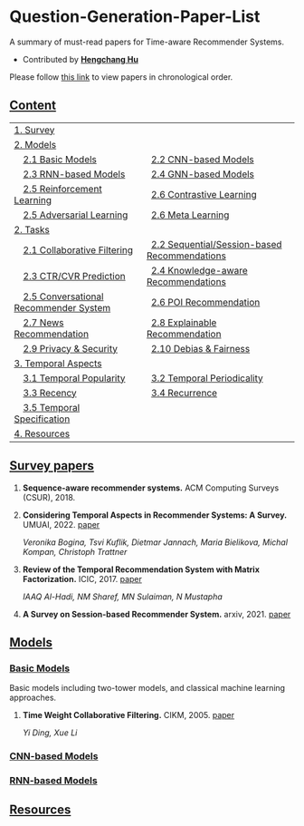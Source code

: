 # Question-Generation-Paper-List

A summary of must-read papers for Time-aware Recommender Systems.

- Contributed by **[Hengchang Hu](https://holdenhu.github.io/)**

Please follow [this link](./README_by_year.md) to view papers in chronological order. 

## [Content](#content)

<table>
<tr><td colspan="2"><a href="#survey-papers">1. Survey</a></td></tr> 
<tr><td colspan="2"><a href="#models">2. Models</a></td></tr>
<tr>
    <td>&emsp;<a href="#basic-models">2.1 Basic Models</a></td>
    <td>&ensp;<a href="#cnn-models">2.2 CNN-based Models</a></td>
</tr>
<tr>
    <td>&emsp;<a href="#rnn-models">2.3 RNN-based Models</a></td>
    <td>&ensp;<a href="#gnn-models">2.4 GNN-based Models</a></td>
</tr>
<tr>
    <td>&emsp;<a href="#rl-models">2.5 Reinforcement Learning</a></td>
    <td>&ensp;<a href="#cl-models">2.6 Contrastive Learning</a></td>
</tr>
<tr>
    <td>&emsp;<a href="#adv-models">2.5 Adversarial Learning</a></td>
    <td>&ensp;<a href="#ml-models">2.6 Meta Learning</a></td>
</tr>
<tr><td colspan="2"><a href="#task">2. Tasks</a></td></tr> 
<tr>
    <td>&emsp;<a href="#cf">2.1 Collaborative Filtering </a></td>
    <td>&ensp;<a href="#sr">2.2 Sequential/Session-based Recommendations</a></td>
</tr> 
<tr>
    <td>&emsp;<a href="#ctr">2.3 CTR/CVR Prediction</a></td>
    <td>&ensp;<a href="#kg-rs">2.4 Knowledge-aware Recommendations</a></td>
</tr>
<tr>
    <td>&emsp;<a href="#crs">2.5 Conversational Recommender System</a></td>
    <td>&ensp;<a href="#kg-rs">2.6 POI Recommendation</a></td>
</tr>
<tr>
    <td>&emsp;<a href="#news-rec">2.7 News Recommendation</a></td>
    <td>&ensp;<a href="#explain-rec">2.8 Explainable Recommendation</a></td>
</tr>
<tr>
    <td>&emsp;<a href="#privacy">2.9 Privacy & Security</a></td>
    <td>&ensp;<a href="#fairness">2.10 Debias & Fairness</a></td>
</tr>
<tr><td colspan="3"><a href="#time-usage">3. Temporal Aspects</a></td></tr>
<tr>
    <td>&emsp;<a href="#discrete">3.1 Temporal Popularity</a></td>
    <td>&ensp;<a href="#continous">3.2 Temporal Periodicality</a></td>
</tr>
<tr>
    <td>&emsp;<a href="#periodical">3.3 Recency</a></td>
    <td>&ensp;<a href="#frequency">3.4 Recurrence</a></td>
</tr>
<tr>
    <td>&emsp;<a href="#periodical">3.5 Temporal Specification</a></td>
</tr>
<tr><td colspan="2"><a href="#resources">4. Resources</a></td></tr>
</table>

## [Survey papers](#survey)

1. **Sequence-aware recommender systems.** ACM Computing Surveys (CSUR), 2018. 

2. **Considering Temporal Aspects in Recommender Systems: A Survey.** UMUAI, 2022. [paper](http://www.christophtrattner.com/pubs/UMUAI_2022_A.pdf)

   *Veronika Bogina, Tsvi Kuflik, Dietmar Jannach, Maria Bielikova, Michal Kompan, Christoph Trattner*

3. **Review of the Temporal Recommendation System with Matrix Factorization.** ICIC, 2017. [paper](http://www.ijicic.org/ijicic-130511.pdf)

   *IAAQ Al-Hadi, NM Sharef, MN Sulaiman, N Mustapha*

4. **A Survey on Session-based Recommender System.** arxiv, 2021. [paper](https://arxiv.org/pdf/1902.04864.pdf)

## [Models](#content) 

### [Basic Models](#basic-models)

Basic models including two-tower models, and classical machine learning approaches.

1. **Time Weight Collaborative Filtering.** CIKM, 2005. [paper](https://dl.acm.org/doi/pdf/10.1145/1099554.1099689)

   *Yi Ding, Xue Li*

### [CNN-based Models](#cnn-models)



### [RNN-based Models](#rnn-models)





## [Resources](#resources)
